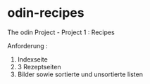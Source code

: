 # odin-recipes
The odin Project - Project 1 : Recipes

Anforderung : 

1. Indexseite
2. 3 Rezeptseiten
4. Bilder sowie sortierte und unsortierte listen